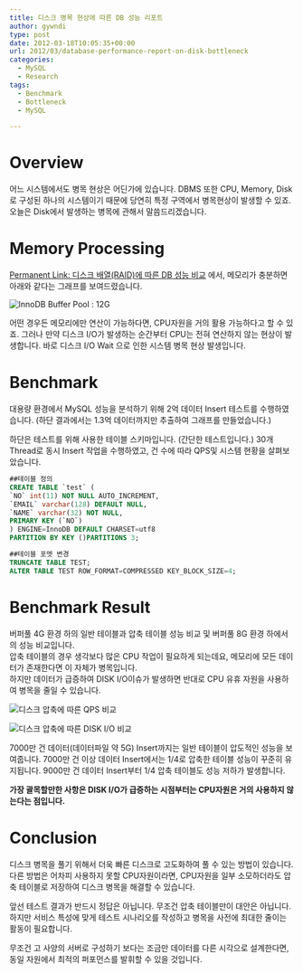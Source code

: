 ```yaml
---
title: 디스크 병목 현상에 따른 DB 성능 리포트
author: gywndi
type: post
date: 2012-03-18T10:05:35+00:00
url: 2012/03/database-performance-report-on-disk-bottleneck
categories:
  - MySQL
  - Research
tags:
  - Benchmark
  - Bottleneck
  - MySQL

---
```

# Overview

어느 시스템에서도 병목 현상은 어딘가에 있습니다. DBMS 또한 CPU, Memory, Disk로 구성된 하나의 시스템이기 때문에 당연히 특정 구역에서 병목현상이 발생할 수 있죠. 오늘은 Disk에서 발생하는 병목에 관해서 말씀드리겠습니다.

# Memory Processing

[Permanent Link: 디스크 배열(RAID)에 따른 DB 성능 비교](/2012/03/db-performance-disk-raid-configuration/) 에서, 메모리가 충분하면 아래와 같다는 그래프를 보여드렸습니다.

![InnoDB Buffer Pool : 12G](/img/2012/03/buffer_pool_12G_disk1.png)

어떤 경우든 메모리에만 연산이 가능하다면, CPU자원을 거의 활용 가능하다고 할 수 있죠. 그러나 만약 디스크 I/O가 발생하는 순간부터 CPU는 전혀 연산하지 않는 현상이 발생합니다. 바로 디스크 I/O Wait 으로 인한 시스템 병목 현상 발생입니다.

# Benchmark

대용량 환경에서 MySQL 성능을 분석하기 위해 2억 데이터 Insert 테스트를 수행하였습니다. (하단 결과에서는 1.3억 데이터까지만 추출하여 그래프를 만들었습니다.)

하단은 테스트를 위해 사용한 테이블 스키마입니다. (간단한 테스트입니다.) 30개 Thread로 동시 Insert 작업을 수행하였고, 건 수에 따라 QPS및 시스템 현황을 살펴보았습니다.

```sql
##테이블 정의
CREATE TABLE `test` (
`NO` int(11) NOT NULL AUTO_INCREMENT,
`EMAIL` varchar(128) DEFAULT NULL,
`NAME` varchar(32) NOT NULL,
PRIMARY KEY (`NO`)
) ENGINE=InnoDB DEFAULT CHARSET=utf8
PARTITION BY KEY ()PARTITIONS 3;

##테이블 포멧 변경
TRUNCATE TABLE TEST;
ALTER TABLE TEST ROW_FORMAT=COMPRESSED KEY_BLOCK_SIZE=4;
```

# Benchmark Result

버퍼풀 4G 환경 하의 일반 테이블과 압축 테이블 성능 비교 및 버퍼풀 8G 환경 하에서의 성능 비교입니다.  
압축 테이블의 경우 생각보다 많은 CPU 작업이 필요하게 되는데요, 메모리에 모든 데이터가 존재한다면 이 자체가 병목입니다.  
하지만 데이터가 급증하여 DISK I/O이슈가 발생하면 반대로 CPU 유휴 자원을 사용하여 병목을 줄일 수 있습니다.

![디스크 압축에 따른 QPS 비교](/img/2012/03/QPS_none-compressed_vs_compressed_table.png)

![디스크 압축에 따른 DISK I/O 비교](/img/2012/03/DISK_none-compressed_vs_compressed_table.png)

7000만 건 데이터(데이터파일 약 5G) Insert까지는 일반 테이블이 압도적인 성능을 보여줍니다. 7000만 건 이상 데이터 Insert에서는 1/4로 압축한 테이블 성능이 꾸준히 유지됩니다. 9000만 건 데이터 Insert부터 1/4 압축 테이블도 성능 저하가 발생합니다.

**가장 괄목할만한 사항은 DISK I/O가 급증하는 시점부터는 CPU자원은 거의 사용하지 않는다는 점입니다.**

# Conclusion

디스크 병목을 풀기 위해서 더욱 빠른 디스크로 고도화하여 풀 수 있는 방법이 있습니다. 다른 방법은 어차피 사용하지 못할 CPU자원이라면, CPU자원을 일부 소모하더라도 압축 테이블로 저장하여 디스크 병목을 해결할 수 있습니다.

앞선 테스트 결과가 반드시 정답은 아닙니다. 무조건 압축 테이블만이 대안은 아닙니다. 하지만 서비스 특성에 맞게 테스트 시나리오를 작성하고 병목을 사전에 최대한 줄이는 활동이 필요합니다.

무조건 고 사양의 서버로 구성하기 보다는 조금만 데이터를 다른 시각으로 설계한다면, 동일 자원에서 최적의 퍼포먼스를 발휘할 수 있을 것입니다.
